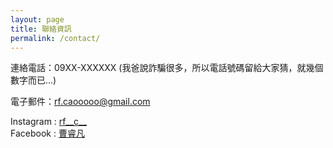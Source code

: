 ```yaml
---
layout: page
title: 聯絡資訊
permalink: /contact/
---
```


連絡電話：09XX-XXXXXX (我爸說詐騙很多，所以電話號碼留給大家猜，就幾個數字而已...)

電子郵件：rf.caooooo@gmail.com

<p>
  Instagram : <a href="https://www.instagram.com/rf__c__" target="_blank">rf__c__</a><br>
  Facebook : <a href="https://www.facebook.com/cao.rui.fan.2025" target="_blank">曹睿凡</a>
</p>


